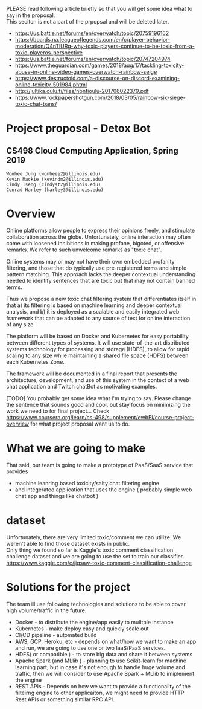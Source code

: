 PLEASE read following article briefly so that you will get some idea what to say in the proposal.<br/> This seciton is not a part of the prpopsal and will be deleted later.
- https://us.battle.net/forums/en/overwatch/topic/20759196162
- https://boards.na.leagueoflegends.com/en/c/player-behavior-moderation/Q4nTlURg-why-toxic-players-continue-to-be-toxic-from-a-toxic-playeros-perspective
- https://us.battle.net/forums/en/overwatch/topic/20747204974
- https://www.theguardian.com/games/2018/aug/17/tackling-toxicity-abuse-in-online-video-games-overwatch-rainbow-seige
- https://www.destructoid.com/a-discourse-on-discord-examining-online-toxicity-501984.phtml
- http://jultika.oulu.fi/files/nbnfioulu-201706022379.pdf
- https://www.rockpapershotgun.com/2018/03/05/rainbow-six-siege-toxic-chat-bans/


# Project proposal - Detox Bot
## CS498 Cloud Computing Application, Spring 2019

```
Wonhee Jung (wonheej2@illinois.edu)
Kevin Mackie (kevindm2@illinois.edu)
Cindy Tseng (cindyst2@illinois.edu)
Conrad Harley (harley3@illinois.edu)
```
# Overview

Online platforms allow people to express their opinions freely, and stimulate collaboration across the globe. 
Unfortunately, online interaction may often come with loosened inhibitions in making profane, bigoted, or offensive 
remarks. We refer to such unwelcome remarks as "toxic chat". 

Online systems may or may not have their own embedded profanity filtering, and those that do typically use
pre-registered terms and simple pattern matching. This approach lacks the deeper contextual understanding needed to 
identify sentences that are toxic but that may not contain banned terms. 

Thus we propose a new toxic chat filtering system that differentiates itself in that a) its filtering is based on
machine learning and deeper contextual analysis, and b) it is deployed as a scalable and easily integrated web
framework that can be adapted to any source of text for online interaction of any size. 

The platform will be based on Docker and Kubernetes for easy portability between different types of systems. It will use 
state-of-the-art distributed systems technology for processing and storage (HDFS), to allow for rapid scaling to any 
size while maintaining a shared file space (HDFS) between each Kubernetes Zone.

The framework will be documented in a final report that presents the architecture, development, and use of this system
in the context of a web chat application and Twitch chatBot as motivating examples.

[TODO] You probably get some idea what I'm trying to say. Please change the sentence that sounds good and cool, but stay focus on minimizing the work we need to for final project... Check https://www.coursera.org/learn/cs-498/supplement/ewbEI/course-project-overview for what project proposal want us to do. 

# What we are going to make 

That said, our team is going to make a prototype of PaaS/SaaS service that provides

* machine leanring based toxicity/salty chat filtering engine
* and integerated application that uses the engine ( probably simple web chat app and things like chatbot )

# dataset

Unfortunately, there are very limited toxic/comment we can utilize. We weren't able to find those dataset exists in public.<br/>
Only thing we found so far is Kaggle's toxic comment classification challenge dataset and we are going to use the set to train our classifier. https://www.kaggle.com/c/jigsaw-toxic-comment-classification-challenge

# Solutions for the project

The team ill use following technologies and solutions to be able to cover high volume/traffic in the future.

* Docker - to distribute the engine/app easily  to mulitple instance 
* Kubernetes - make deploy easy and quickly scale out
* CI/CD pipeline - automated build
* AWS, GCP, Heroku, etc - depends on what/how we want to make an app and run, we are going to use one or two IaaS/PaaS services.
* HDFS( or compatible ) - to store big data and share it between systems
* Apache Spark (and MLlib ) - planning to use Scikit-learn for machine learning part, but in case it's not enough to handle 
huge volume and traffic, then we will consider to use Apache Spark + MLlib to imiplement the engine
* REST APIs - Depends on how we want to provide a functionality of the filteirng engine to other applicaiton, we might need to
provide HTTP Rest APIs or something similar RPC API.



